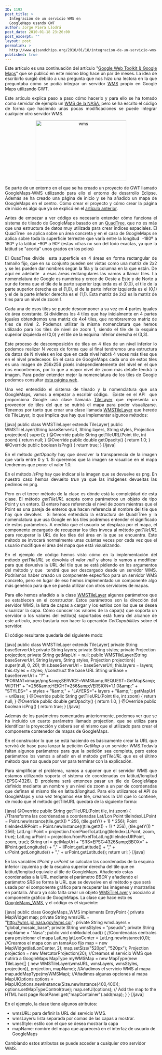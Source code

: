 ```yaml
---
ID: 1192
post_title: >
  Integración de un servicio WMS en
  GoogleMaps usando GWT
author: Jorge Piera Llodrá
post_date: 2010-01-18 23:26:00
post_excerpt: ""
layout: post
permalink: >
  http://www.gisandchips.org/2010/01/18/integracion-de-un-servicio-wms-en-googlemaps-usando-gwt/
published: true
---
```

<p style="text-align: justify">Este artículo es una continuación del artículo "<a href="http://www.gisandchips.org/?p=1034">Google Web Toolkit &amp; Google Maps</a>" que se publicó en este mismo blog hace un par de meses. La idea de escribirlo surgió debido a una pregunta que nos hizo una lectora en la que preguntaba cómo se podía integrar un servidor <a href="http://es.wikipedia.org/wiki/WMS">WMS</a> propio en Google Maps utilizando GWT.</p>
<p style="text-align: justify">Este artículo explica paso a paso cómo hacerlo y para ello se ha tomado como servidor de ejemplo un <a href="http://wms.jpl.nasa.gov/wms.cgi">WMS de la NASA,</a> pero se ha escrito el código de forma que haciendo unas pocas modificaciones se puede integrar cualquier otro servidor WMS.</p>
<p style="text-align: center"><a href="http://www.gisandchips.org/wp-content/wms1.png"><img class="size-full wp-image-1196 alignnone" src="http://www.gisandchips.org/wp-content/wms1.png" alt="wms" width="300" height="200" /></a></p>
<p style="text-align: justify">Se parte de un entorno en el que se ha creado un proyecto de GWT llamado GoogleMaps-WMS utilizando para ello el entorno de desarrollo Eclipse. Además se ha creado una página de inicio y se ha añadido un mapa de GoogleMaps en el centro. Cómo crear el proyecto y cómo crear la página de inicio es algo que ya se explicó en el <a href="http://www.gisandchips.org/?p=1034">artículo anterior</a>.</p>
<p style="text-align: justify"><!--more--></p>
<p style="text-align: justify">Antes de empezar a ver código es necesario entender cómo funciona el sistema de tileado de GoogleMaps basado en un <a href="http://es.wikipedia.org/wiki/Quadtree">QuadTree</a>, que no es más que una estructura de datos muy utilizada para crear índices espaciales. El QuadTree  se aplica sobre un área concreta y en el caso de GoogleMaps se aplica sobre toda la superficie terrestre que varía entre la longitud  -180º a 180º y la latitud -90º a 90º (estas cifras no son del todo exactas, ya que la latitud se "acorta" unos grados en los polos)</p>
<p style="text-align: justify">El QuadTree divide  esta superficie en 4 áreas en forma rectangular de tamaño fijo, que en su conjunto pueden ser vistas como una matriz de 2x2 y se les pueden dar nombres según la fila y la columna en la que están. De aquí en adelante  a esas áreas rectangulares las vamos a llamar tiles. La nomenclatura de Google es numérica y crece de Oeste a Este y de Norte a sur de forma que el tile de la parte superior izquierda es el (0,0), el tile de la parte superior derecha es el (1,0), el de la parte inferior izquierda es el (0,1) y el de la parte inferior derecha es el (1,1). Esta matriz de 2x2 es la matriz de tiles para un nivel de zoom 1.</p>
<p style="text-align: justify">Cada una de esos tiles se puede descomponer a su vez en 4 partes iguales de área constante. Si dividimos los 4 tiles que hay inicialmente en 4 partes iguales obtendremos una matriz de 4x4 tiles, que nombraremos matriz de tiles de nivel 2. Podemos utilizar la misma nomenclatura que hemos utilizado para los tiles de nivel de zoom 1, siendo el tile de la esquina superior izquierda el (0,0) y el tile de la esquina inferior derecha el (3,3).</p>
<p style="text-align: justify">Este proceso de descomposición de tiles en 4 tiles de un nivel inferior lo podemos realizar N veces de forma que al final tendremos una estructura de datos de N niveles en los que en cada nivel habrá 4 veces más tiles que en el nivel predecesor. En el caso de GoogleMaps cada uno de estos tiles es una imagen de 256x256 píxels independientemente del nivel en el que nos encontremos, por lo que a mayor nivel de zoom más detalle tendrá la imagen. Para poder entender mejor la nomenclatura de los tiles de Google podemos consultar <a href="http://www.maptiler.org/google-maps-coordinates-tile-bounds-projection/">ésta página web</a>.</p>
<p style="text-align: justify">Una vez entendido el sistema de tileado y la nomenclatura que usa GoogleMaps, vamos a empezar a escribir código.  Existe en el API  que proporciona Google una clase llamada <a href="http://code.google.com/p/gwt-google-apis/source/browse/trunk/google-apis/src/com/google/gwt/maps/client/TileLayer.java?r=41">TileLayer</a> que representa un proveedor de tiles del que se nutrirá el mapa para poder visualizarse. Tenemos por tanto que crear una clase llamada <a href="http://www.gisandchips.org/svn/global/jpiera/GoogleMaps-WMS/src/org/gisandchips/gwt/maps/wms/client/WMSTileLayer.java">WMSTileLayer</a> que herede de TileLayer, lo que implica que hay que implementar algunos métodos:</p>

[java]
public class WMSTileLayer extends TileLayer{
public WMSTileLayer(String baseServerUrl, String layers, String styles, Projection projection){
super();
}
@Override
public String getTileURL(Point tile, int zoom) {
return null;
}
@Override
public double getOpacity() {
return 1.0;
}
@Override
public boolean isPng() {
return true;
}
[/java]
<p style="text-align: justify">En el método <span style="font-style: italic">getOpacity</span> hay que devolver la transparencia de la imagen que varía entre 0 y 1. Si queremos que la imagen se visualice en el mapa tendremos que poner el valor 1.0.</p>
<p style="text-align: justify">En el método <span style="font-style: italic">isPng</span> hay que indicar si la imagen que se devuelve es png. En nuestro caso hemos devuelto <span style="font-style: italic">true</span> ya que las imágenes devueltas las pedimos en png.</p>
<p style="text-align: justify">Pero en el tercer método de la clase es dónde está la complejidad de esta clase. El método <span style="font-style: italic">getTileURL</span> acepta como parámetros un objeto de tipo Point y un entero. El entero hace referencia el nivel de zoom mientras que el Point es una pareja de enteros que hacen referencia al nombre del tile que hay que devolver.  Si hemos entendido la estructura de QuadrTree y la nomenclatura que usa Google en los tiles podremos entender el significado de estos parámetros. A medida que el usuario se desplaza por el mapa, el componente encargado de recuperar los tiles invoca al método <span style="font-style: italic">getTileURL</span> para recuperar la URL de los tiles del área en la que se encuentra. Este método se invocará normalmente unas cuántas veces por cada vez que el usuario modifique el área del mapa que está visualizando.</p>
<p style="text-align: justify">En el ejemplo de código hemos visto cómo en la implementación del método <span style="font-style: italic">getTileURL</span> se devolvía el valor <span style="font-style: italic">null</span> y ahora lo vamos a modificar para que devuelva la URL del tile que se está pidiendo en los argumentos del método y que  tendrá que ser descargado desde un servidor WMS. Podríamos haber creado un componente específico para un servidor WMS concreto, pero en lugar de eso hemos implementado un componente algo más genérico para que se pueda utilizar con otros servidores de mapas.</p>
<p style="text-align: justify">Para ello hemos añadido a la clase <a href="http://www.gisandchips.org/svn/global/jpiera/GoogleMaps-WMS/src/org/gisandchips/gwt/maps/wms/client/WMSTileLayer.java">WMSTileLayer</a> algunos parámetros que se establecen en el constructor. Estos parámetros son la dirección del servidor WMS, la lista de capas a cargar y los estilos con los que se desea visualizar la capa. Cómo conocer los valores de la capa(s) que soporta un servidor o los valores del estilo(s) soportados está fuera del alcance de este artículo, pero bastaría con hacer la operación <span style="font-style: italic">GetCapabilities</span> sobre el servidor.</p>
<p style="text-align: justify">El código resultante quedaría del siguiente modo:</p>
<p style="text-align: justify"></p>

[java]
public class WMSTileLayer extends TileLayer{
private String baseServerUrl;
private String layers;
private String styles;
private Projection projection;
private String getMapUrl = null;
public WMSTileLayer(String baseServerUrl, String layers, String styles, Projection projection){
super(null, 0, 20);
this.baseServerUrl = baseServerUrl;
this.layers = layers;
this.styles = styles;
//construct the base URL
String urlBase = baseServerUrl + &quot;?&quot; +
&quot;FORMAT=image/png&amp;amp;SERVICE=WMS&amp;amp;REQUEST=GetMap&amp;amp;WIDTH&quot; +
&quot;=256&amp;amp;HEIGHT=256&amp;amp;VERSION=1.1.0&amp;amp;&quot; +
&quot;STYLES=&quot; + styles + &quot;&amp;amp;&quot; +
&quot;LAYERS=&quot;+ layers + &quot;&amp;amp;&quot;;
getMapUrl = urlBase;
}
@Override
public String getTileURL(Point tile, int zoom) {
return null;
}
@Override
public double getOpacity() {
return 1.0;
}
@Override
public boolean isPng() {
return true;
}
[/java]
<p style="text-align: justify"></p>
<p style="text-align: justify">Además de los parámetros comentados anteriormente, podemos ver que se ha incluido un cuarto parámetro llamado projection, que se utiliza para identificar la proyección y deberá ser el mismo que el utilizado para crear el componente contenedor de mapas de GoogleMaps.</p>
<p style="text-align: justify">En el constructor lo que se está haciendo es básicamente crear la URL que servirá de base para lanzar la petición <span style="font-style: italic">GetMap</span> a un servidor WMS.Todavía faltan algunos parámetros para que la petición sea completa, pero estos parámetros los vamos a añadir en el método <span style="font-style: italic">getTileURL</span> que es el último método que nos queda por ver para terminar con la explicación.</p>
<p style="text-align: justify">Para simplificar el problema, vamos a suponer que el servidor WMS que estamos utilizando soporta el sistema de coordenadas en latitud/longitud (EPSG:4326). El problema será entonces pasar un tile de GoogleMaps definido mediante un nombre y un nivel de zoom a un par de coordenadas que definan el mismo tile en latitud/longitud. Para ello utilizamos el API de GoogleMaps y una vez tengamos ese tile, creamos la Url que lo contiene, de modo que el método getTileURL quedará de la siguiente forma:</p>

[java]
@Override
public String getTileURL(Point tile, int zoom) {
//Transforma las coordenadas a coordenadas Lat/Lon
Point tileIndexLLPoint = Point.newInstance(tile.getX() * 256, (tile.getY() + 1) * 256);
Point tileIndexURPoint = Point.newInstance(((tile.getX() + 1) * 256), (tile.getY()) * 256);
LatLng llPoint = projection.fromPixelToLatLng(tileIndexLLPoint, zoom, true);
LatLng urPoint = projection.fromPixelToLatLng(tileIndexURPoint, zoom, true);
String url =  getMapUrl + &quot;SRS=EPSG:4326&amp;amp;BBOX=&quot; +
	llPoint.getLongitude() + &quot;,&quot; +
	llPoint.getLatitude() + &quot;,&quot; +	
	urPoint.getLongitude() + &quot;,&quot; +
	urPoint.getLatitude();
return url;
}
[/java]

En las variables <span style="font-style: italic">llPoint</span> y <span style="font-style: italic">urPoint</span> se calculan las coordenadas de la esquina inferior izquierda y de la esquina superior derecha del tile que en latitud/longitud equivale al tile de GoogleMaps. Añadiendo estas coordenadas a la URL mediante el parámetro <span style="font-style: italic">BBOX</span> y añadiendo el parámetro <span style="font-style: italic">SRS </span>se forma la URL que se devuelve en el método y que será usada por el componente gráfico para recuperar las imágenes y mostrarlas en pantalla. Ahora ya sólo falta crear un objeto <a href="http://www.gisandchips.org/svn/global/jpiera/GoogleMaps-WMS/src/org/gisandchips/gwt/maps/wms/client/WMSTileLayer.java">WMSTileLayer</a> y asociarlo al componente gráfico de GoogleMaps. La clase que hace esto es <a href="http://www.gisandchips.org/svn/global/jpiera/GoogleMaps-WMS/src/org/gisandchips/gwt/maps/wms/client/GoogleMaps_WMS.java">GoogleMaps_WMS</a>, y el código es el sigueinte:

[java]
public class GoogleMaps_WMS implements EntryPoint {
 private MapWidget map;
 private String wmsURL = &quot;http://wms.jpl.nasa.gov/wms.cgi&quot;;
 private String wmsLayers = &quot;global_mosaic_base&quot;;
 private String wmsStyles = &quot;pseudo&quot;;
 private String mapName = &quot;Nasa&quot;;
 public void onModuleLoad() {
//Coordenadas centrales para posicionar el mapa
LatLng latLonCenter = LatLng.newInstance(0,0);
//Creamos el mapa con un tamaÃ±o fijo
map = new MapWidget(latLonCenter, 2);
map.setSize(&quot;520px&quot;, &quot;520px&quot;);
Projection projection = new MercatorProjection(20);
//Creamos el servicio WMS que nutrirá a GoogleMaps
MapType myWMSMap = new MapType(new TileLayer[] {
new WMSTileLayer(wmsURL, wmsLayers, wmsStyles, projection)},
projection,
mapName);
//Añadimos el servicio WMS al mapa
map.addMapType(myWMSMap);
//Añadimos algunas opciones al mapa
MapUIOptions options = MapUIOptions.newInstance(Size.newInstance(400,400));
options.setMapTypeControl(true);
map.setUI(options);
// Add the map to the HTML host page
RootPanel.get(&quot;mapContainer&quot;).add(map);
}
}
[/java]

En el ejemplo, la clase tiene algunos atributos:
<ul>
	<li>wmsURL: para definir la URL del servicio WMS.</li>
	<li>wmsLayers: lista separada por comas de las capas a mostrar.</li>
	<li>wmsStyle: estilo con el que se desea mostrar la capa</li>
	<li>mapName: nombre del mapa que aparecerá en el interfaz de usuario de GoogleMaps</li>
</ul>
Cambiando estos atributos se puede acceder a cualquier otro servidor WMS.